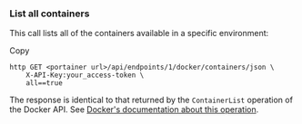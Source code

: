### **List all containers**

This call lists all of the containers available in a specific environment:

Copy

```
http GET <portainer url>/api/endpoints/1/docker/containers/json \
    X-API-Key:your_access-token \
    all==true
```

The response is identical to that returned by the `ContainerList` operation of the Docker API. See [Docker&#39;s documentation about this operation](https://docs.docker.com/engine/api/v1.41/#operation/ContainerList).
